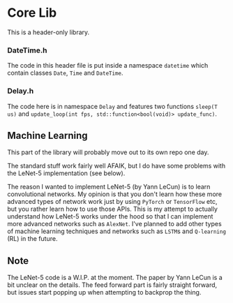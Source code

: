 # Core Lib

This is a header-only library.

### DateTime.h

The code in this header file is put inside a namespace `datetime` which contain classes `Date`, `Time` and `DateTime`.

### Delay.h

The code here is in namespace `Delay` and features two functions `sleep(T us)` and `update_loop(int fps, std::function<bool(void)> update_func)`.

## Machine Learning

This part of the library will probably move out to its own repo one day.

The standard stuff work fairly well AFAIK, but I do have some problems with the LeNet-5 implementation (see below). 

The reason I wanted to implement LeNet-5 (by Yann LeCun) is to learn convolutional networks. My opinion is that you don't learn how these more advanced types of network work just by using `PyTorch` or `TensorFlow` etc, but you rather learn how to use those APIs. This is my attempt to actually understand how LeNet-5 works under the hood so that I can implement more advanced networks such as `AlexNet`. I've planned to add other types of machine learning techniques and networks such as `LSTM`s and `Q-learning` (RL) in the future.

## Note

The LeNet-5 code is a W.I.P. at the moment. The paper by Yann LeCun is a bit unclear on the details. The feed forward part is fairly straight forward, but issues start popping up when attempting to backprop the thing.
